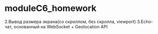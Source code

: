 # moduleC6_homework
2.Вывод размера экрана(со скроллом, без скролла, viewport)
3.Echo-чат, основанный на WebSocket + Geolocation API

